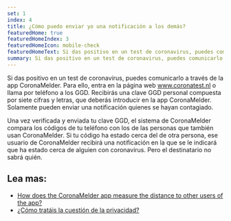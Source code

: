 ```yaml
---
set: 1
index: 4
title: ¿Cómo puedo enviar yo una notificación a los demás?
featuredHome: true
featuredHomeIndex: 3
featuredHomeIcon: mobile-check
featuredHomeText: Si das positivo en un test de coronavirus, puedes comunicarlo...
summary: Si das positivo en un test de coronavirus, puedes comunicarlo...
---
```

Si das positivo en un test de coronavirus, puedes comunicarlo a través de la app CoronaMelder. Para ello, entra en la página web www.coronatest.nl o llama por teléfono a los GGD. Recibirás una clave GGD personal compuesta por siete cifras y letras, que deberás introducir en la app CoronaMelder. Solamente pueden enviar una notificación quienes se hayan contagiado.

Una vez verificada y enviada tu clave GGD, el sistema de CoronaMelder compara los códigos de tu teléfono con los de las personas que también usan CoronaMelder. Si tu código ha estado cerca del de otra persona, ese usuario de CoronaMelder recibirá una notificación en la que se le indicará que ha estado cerca de alguien con coronavirus. Pero el destinatario no sabrá quién. 

## Lea mas:
- <a href="/{{page.lang}}/faq/2-1-hoe-meet-coronamelder-de-afstand" lang="en" hreflang="en">How does the CoronaMelder app measure the distance to other users of the app?</a> 
- <a href="/{{page.lang}}/faq/2-8-hoe-zit-het-met-mijn-privacy">¿Cómo tratáis la cuestión de la privacidad?</a>
